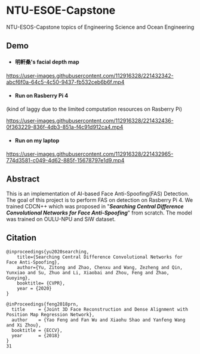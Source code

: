 # NTU-ESOE-Capstone
NTU-ESOS-Capstone topics of Engineering Science and Ocean Engineering
## Demo
* #### 明軒桑's facial depth map

https://user-images.githubusercontent.com/112916328/221432342-abcf6f0a-64c5-4c50-9437-fb532ceb6b6f.mp4

* #### Run on Rasberry Pi 4 
(kind of laggy due to the limited computation resources on Rasberry Pi)

https://user-images.githubusercontent.com/112916328/221432436-0f363229-836f-4db3-851a-f4c91d912ca4.mp4

* #### Run on my laptop

https://user-images.githubusercontent.com/112916328/221432965-774d3581-c049-4d62-885f-15678797e1d9.mp4


## Abstract

This is an implementation of AI-based Face Anti-Spoofing(FAS) Detection. The goal of this project is to perform FAS on detection on Rasberry Pi 4. We trained CDCN++ which was proposed in "***Searching Central Difference Convolutional Networks for Face Anti-Spoofing***" from scratch. The model was trained on OULU-NPU and SiW dataset.

## Citation
```
@inproceedings{yu2020searching,
    title={Searching Central Difference Convolutional Networks for Face Anti-Spoofing},
    author={Yu, Zitong and Zhao, Chenxu and Wang, Zezheng and Qin, Yunxiao and Su, Zhuo and Li, Xiaobai and Zhou, Feng and Zhao, Guoying},
    booktitle= {CVPR},
    year = {2020}
}

@inProceedings{feng2018prn,
  title     = {Joint 3D Face Reconstruction and Dense Alignment with Position Map Regression Network},
  author    = {Yao Feng and Fan Wu and Xiaohu Shao and Yanfeng Wang and Xi Zhou},
  booktitle = {ECCV},
  year      = {2018}
}
31
```
